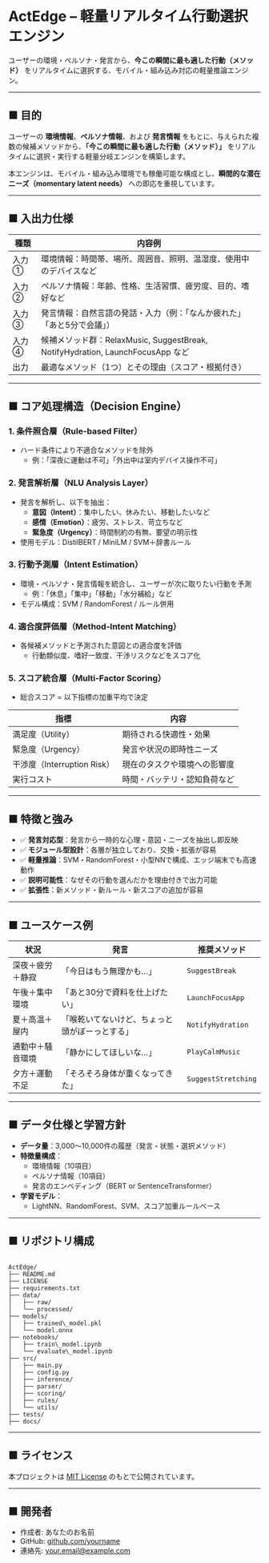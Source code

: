 # ActEdge – 軽量リアルタイム行動選択エンジン

ユーザーの環境・ペルソナ・発言から、**今この瞬間に最も適した行動（メソッド）** をリアルタイムに選択する、モバイル・組み込み対応の軽量推論エンジン。

---

## ■ 目的

ユーザーの **環境情報**、**ペルソナ情報**、および **発言情報** をもとに、与えられた複数の候補メソッドから、**「今この瞬間に最も適した行動（メソッド）」** をリアルタイムに選択・実行する軽量分岐エンジンを構築します。

本エンジンは、モバイル・組み込み環境でも稼働可能な構成とし、**瞬間的な潜在ニーズ（momentary latent needs）** への即応を重視しています。

---

## ■ 入出力仕様

| 種類   | 内容例 |
|--------|--------|
| 入力① | 環境情報：時間帯、場所、周囲音、照明、温湿度、使用中のデバイスなど |
| 入力② | ペルソナ情報：年齢、性格、生活習慣、疲労度、目的、嗜好など |
| 入力③ | 発言情報：自然言語の発話・入力（例：「なんか疲れた」「あと5分で会議」） |
| 入力④ | 候補メソッド群：RelaxMusic, SuggestBreak, NotifyHydration, LaunchFocusApp など |
| 出力   | 最適なメソッド（1つ）とその理由（スコア・根拠付き） |

---

## ■ コア処理構造（Decision Engine）

### 1. 条件照合層（Rule-based Filter）

- ハード条件により不適合なメソッドを除外
  - 例：「深夜に運動は不可」「外出中は室内デバイス操作不可」

### 2. 発言解析層（NLU Analysis Layer）

- 発言を解析し、以下を抽出：
  - **意図（Intent）**：集中したい、休みたい、移動したいなど
  - **感情（Emotion）**：疲労、ストレス、苛立ちなど
  - **緊急度（Urgency）**：時間制約の有無、要望の明示性
- 使用モデル：DistilBERT / MiniLM / SVM＋辞書ルール

### 3. 行動予測層（Intent Estimation）

- 環境・ペルソナ・発言情報を統合し、ユーザーが次に取りたい行動を予測
  - 例：「休息」「集中」「移動」「水分補給」など
- モデル構成：SVM / RandomForest / ルール併用

### 4. 適合度評価層（Method-Intent Matching）

- 各候補メソッドと予測された意図との適合度を評価
  - 行動類似度、嗜好一致度、干渉リスクなどをスコア化

### 5. スコア統合層（Multi-Factor Scoring）

- 総合スコア = 以下指標の加重平均で決定

| 指標             | 内容 |
|------------------|------|
| 満足度（Utility） | 期待される快適性・効果 |
| 緊急度（Urgency） | 発言や状況の即時性ニーズ |
| 干渉度（Interruption Risk） | 現在のタスクや環境への影響度 |
| 実行コスト       | 時間・バッテリ・認知負荷など |

---

## ■ 特徴と強み

- ✅ **発言対応型**：発言から一時的な心理・意図・ニーズを抽出し即反映
- ✅ **モジュール型設計**：各層が独立しており、交換・拡張が容易
- ✅ **軽量推論**：SVM・RandomForest・小型NNで構成、エッジ端末でも高速動作
- ✅ **説明可能性**：なぜその行動を選んだかを理由付きで出力可能
- ✅ **拡張性**：新メソッド・新ルール・新スコアの追加が容易

---

## ■ ユースケース例

| 状況 | 発言 | 推奨メソッド |
|------|------|--------------|
| 深夜＋疲労＋静寂 | 「今日はもう無理かも…」 | `SuggestBreak` |
| 午後＋集中環境 | 「あと30分で資料を仕上げたい」 | `LaunchFocusApp` |
| 夏＋高温＋屋内 | 「喉乾いてないけど、ちょっと頭がぼーっとする」 | `NotifyHydration` |
| 通勤中＋騒音環境 | 「静かにしてほしいな…」 | `PlayCalmMusic` |
| 夕方＋運動不足 | 「そろそろ身体が重くなってきた」 | `SuggestStretching` |

---

## ■ データ仕様と学習方針

- **データ量**：3,000〜10,000件の履歴（発言・状態・選択メソッド）
- **特徴量構成**：
  - 環境情報（10項目）
  - ペルソナ情報（10項目）
  - 発言のエンベディング（BERT or SentenceTransformer）
- **学習モデル**：
  - LightNN、RandomForest、SVM、スコア加重ルールベース

---

## ■ リポジトリ構成

```

ActEdge/
├── README.md
├── LICENSE
├── requirements.txt
├── data/
│   ├── raw/
│   └── processed/
├── models/
│   ├── trained\_model.pkl
│   └── model.onnx
├── notebooks/
│   ├── train\_model.ipynb
│   └── evaluate\_model.ipynb
├── src/
│   ├── main.py
│   ├── config.py
│   ├── inference/
│   ├── parser/
│   ├── scoring/
│   ├── rules/
│   └── utils/
├── tests/
├── docs/

```

---

## ■ ライセンス

本プロジェクトは [MIT License](./LICENSE) のもとで公開されています。

---

## ■ 開発者

- 作成者: あなたのお名前
- GitHub: [github.com/yourname](https://github.com/yourname)
- 連絡先: your.email@example.com